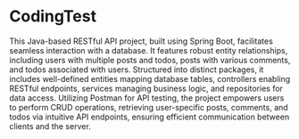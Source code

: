 # CodingTest
 This Java-based RESTful API project, built using Spring Boot, facilitates seamless interaction with a database. It features robust entity relationships, including users with multiple posts and todos, posts with various comments, and todos associated with users. Structured into distinct packages, it includes well-defined entities mapping database tables, controllers enabling RESTful endpoints, services managing business logic, and repositories for data access. Utilizing Postman for API testing, the project empowers users to perform CRUD operations, retrieving user-specific posts, comments, and todos via intuitive API endpoints, ensuring efficient communication between clients and the server.
